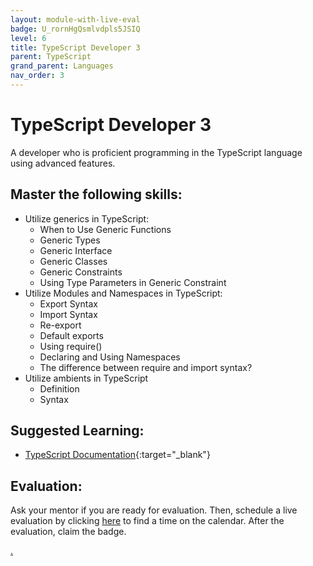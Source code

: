 ```yaml
---
layout: module-with-live-eval
badge: U_rornHgQsmlvdpls5JSIQ
level: 6
title: TypeScript Developer 3
parent: TypeScript
grand_parent: Languages
nav_order: 3
---
```

# TypeScript Developer 3

A developer who is proficient programming in the TypeScript language using advanced features.

## Master the following skills:

- Utilize generics in TypeScript:
  - When to Use Generic Functions
  - Generic Types
  - Generic Interface
  - Generic Classes
  - Generic Constraints
  - Using Type Parameters in Generic Constraint
- Utilize Modules and Namespaces in TypeScript:
  - Export Syntax
  - Import Syntax
  - Re-export
  - Default exports
  - Using require()
  - Declaring and Using Namespaces
  - The difference between require and import syntax?
- Utilize ambients in TypeScript
  - Definition
  - Syntax

## Suggested Learning:

- [TypeScript Documentation](https://www.typescriptlang.org/){:target="\_blank"}

## Evaluation:

Ask your mentor if you are ready for evaluation. Then, schedule a live evaluation by clicking [here](https://webdev.codex.academy/mastery-eval-6?badge=U_rornHgQsmlvdpls5JSIQ) to find a time on the calendar. After the evaluation, claim the badge.

[.](level-6)